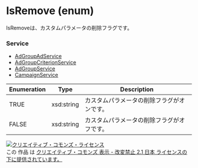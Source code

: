 # IsRemove (enum)
IsRemoveは、カスタムパラメータの削除フラグです。

### Service
+ [AdGroupAdService](../services/AdGroupAdService.md)
+ [AdGroupCriterionService](../services/AdGroupCriterionService.md)
+ [AdGroupService](../services/AdGroupService.md)
+ [CampaignService](../services/CampaignService.md)

| Enumeration | Type | Description | 
|---|---|---|
| TRUE| xsd:string| カスタムパラメータの削除フラグがオンです。 |
| FALSE| xsd:string| カスタムパラメータの削除フラグがオフです。 |

<a rel="license" href="http://creativecommons.org/licenses/by-nd/2.1/jp/"><img alt="クリエイティブ・コモンズ・ライセンス" style="border-width:0" src="https://i.creativecommons.org/l/by-nd/2.1/jp/88x31.png" /></a><br />この 作品 は <a rel="license" href="http://creativecommons.org/licenses/by-nd/2.1/jp/">クリエイティブ・コモンズ 表示 - 改変禁止 2.1 日本 ライセンスの下に提供されています。</a>
